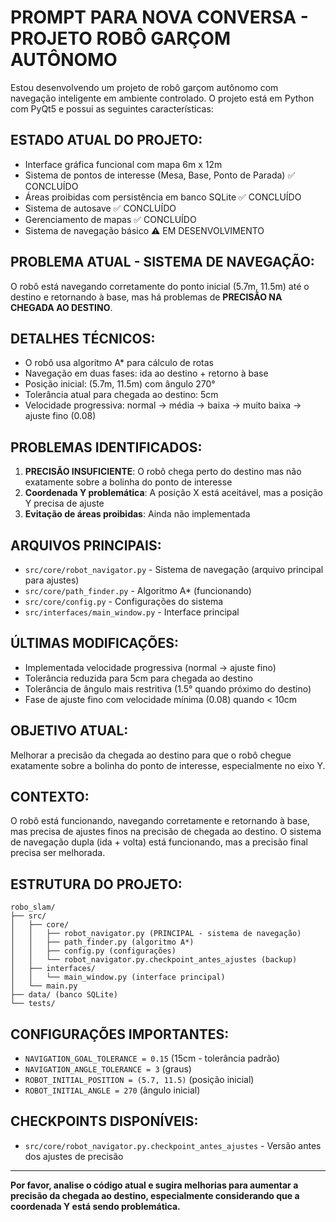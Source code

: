 # PROMPT PARA NOVA CONVERSA - PROJETO ROBÔ GARÇOM AUTÔNOMO

Estou desenvolvendo um projeto de robô garçom autônomo com navegação inteligente em ambiente controlado. O projeto está em Python com PyQt5 e possui as seguintes características:

## ESTADO ATUAL DO PROJETO:
- Interface gráfica funcional com mapa 6m x 12m
- Sistema de pontos de interesse (Mesa, Base, Ponto de Parada) ✅ CONCLUÍDO
- Áreas proibidas com persistência em banco SQLite ✅ CONCLUÍDO
- Sistema de autosave ✅ CONCLUÍDO
- Gerenciamento de mapas ✅ CONCLUÍDO
- Sistema de navegação básico ⚠️ EM DESENVOLVIMENTO

## PROBLEMA ATUAL - SISTEMA DE NAVEGAÇÃO:
O robô está navegando corretamente do ponto inicial (5.7m, 11.5m) até o destino e retornando à base, mas há problemas de **PRECISÃO NA CHEGADA AO DESTINO**. 

## DETALHES TÉCNICOS:
- O robô usa algoritmo A* para cálculo de rotas
- Navegação em duas fases: ida ao destino + retorno à base
- Posição inicial: (5.7m, 11.5m) com ângulo 270°
- Tolerância atual para chegada ao destino: 5cm
- Velocidade progressiva: normal → média → baixa → muito baixa → ajuste fino (0.08)

## PROBLEMAS IDENTIFICADOS:
1. **PRECISÃO INSUFICIENTE**: O robô chega perto do destino mas não exatamente sobre a bolinha do ponto de interesse
2. **Coordenada Y problemática**: A posição X está aceitável, mas a posição Y precisa de ajuste
3. **Evitação de áreas proibidas**: Ainda não implementada

## ARQUIVOS PRINCIPAIS:
- `src/core/robot_navigator.py` - Sistema de navegação (arquivo principal para ajustes)
- `src/core/path_finder.py` - Algoritmo A* (funcionando)
- `src/core/config.py` - Configurações do sistema
- `src/interfaces/main_window.py` - Interface principal

## ÚLTIMAS MODIFICAÇÕES:
- Implementada velocidade progressiva (normal → ajuste fino)
- Tolerância reduzida para 5cm para chegada ao destino
- Tolerância de ângulo mais restritiva (1.5° quando próximo do destino)
- Fase de ajuste fino com velocidade mínima (0.08) quando < 10cm

## OBJETIVO ATUAL:
Melhorar a precisão da chegada ao destino para que o robô chegue exatamente sobre a bolinha do ponto de interesse, especialmente no eixo Y.

## CONTEXTO:
O robô está funcionando, navegando corretamente e retornando à base, mas precisa de ajustes finos na precisão de chegada ao destino. O sistema de navegação dupla (ida + volta) está funcionando, mas a precisão final precisa ser melhorada.

## ESTRUTURA DO PROJETO:
```
robo_slam/
├── src/
│   ├── core/
│   │   ├── robot_navigator.py (PRINCIPAL - sistema de navegação)
│   │   ├── path_finder.py (algoritmo A*)
│   │   ├── config.py (configurações)
│   │   └── robot_navigator.py.checkpoint_antes_ajustes (backup)
│   ├── interfaces/
│   │   └── main_window.py (interface principal)
│   └── main.py
├── data/ (banco SQLite)
└── tests/
```

## CONFIGURAÇÕES IMPORTANTES:
- `NAVIGATION_GOAL_TOLERANCE = 0.15` (15cm - tolerância padrão)
- `NAVIGATION_ANGLE_TOLERANCE = 3` (graus)
- `ROBOT_INITIAL_POSITION = (5.7, 11.5)` (posição inicial)
- `ROBOT_INITIAL_ANGLE = 270` (ângulo inicial)

## CHECKPOINTS DISPONÍVEIS:
- `src/core/robot_navigator.py.checkpoint_antes_ajustes` - Versão antes dos ajustes de precisão

---

**Por favor, analise o código atual e sugira melhorias para aumentar a precisão da chegada ao destino, especialmente considerando que a coordenada Y está sendo problemática.** 